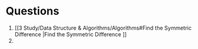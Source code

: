 # Questions
1. [[3 Study/Data Structure & Algorithms/Algorithms#Find the Symmetric Difference |Find the Symmetric Difference ]]
2. 